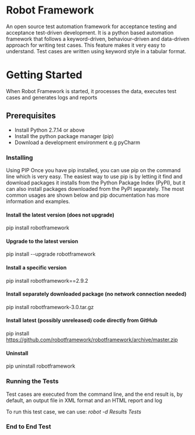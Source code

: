 # Robot Framework

An open source test automation framework for acceptance testing and acceptance test-driven development. It is a python based automation framework that follows a keyword-driven, behaviour-driven and data-driven approach for writing test cases. This feature makes it very easy to understand. Test cases are written using keyword style in a tabular format. 

# Getting Started

When Robot Framework is started, it processes the data, executes test cases and generates logs and reports

## Prerequisites

* Install Python 2.7.14 or above
* Install the python package manager (pip)
* Download a development environment e.g pyCharm

### Installing

Using PIP
Once you have pip installed, you can use pip on the command line which is very easy. The easiest way to use pip is by letting it find and download packages it installs from the Python Package Index (PyPI), but it can also install packages downloaded from the PyPI separately. The most common usages are shown below and pip documentation has more information and examples.

#### Install the latest version (does not upgrade)
pip install robotframework

#### Upgrade to the latest version
pip install --upgrade robotframework

#### Install a specific version
pip install robotframework==2.9.2

#### Install separately downloaded package (no network connection needed)
pip install robotframework-3.0.tar.gz

#### Install latest (possibly unreleased) code directly from GitHub
pip install https://github.com/robotframework/robotframework/archive/master.zip

#### Uninstall
pip uninstall robotframework

### Running the Tests

 Test cases are executed from the command line, and the end result is, by default, an output file in XML format and an HTML report and log
 
 To run this test case, we can use: *robot -d Results Tests*

### End to End Test



